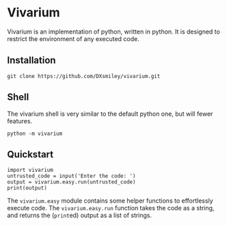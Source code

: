 # Vivarium

Vivarium is an implementation of python, written in python. It is designed to restrict the environment of any executed code.

## Installation

	git clone https://github.com/DXsmiley/vivarium.git

## Shell

The vivarium shell is very similar to the default python one, but will fewer features.

	python -m vivarium

## Quickstart

	import vivarium
	untrusted_code = input('Enter the code: ')
	output = vivarium.easy.run(untrusted_code)
	print(output)

The `vivarium.easy` module contains some helper functions to effortlessly execute code.
The `vivarium.easy.run` function takes the code as a string, and returns the (`print`ed) output as a list of strings.
